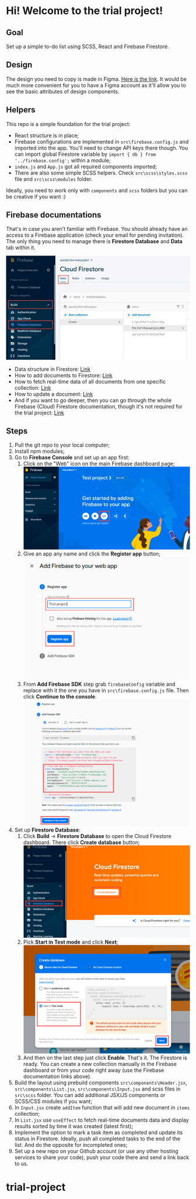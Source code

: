 # Hi! Welcome to the trial project!

## Goal

Set up a simple to-do list using SCSS, React and Firebase Firestore.

## Design

The design you need to copy is made in Figma. [Here is the link](https://www.figma.com/file/xNg3xuuIXCcL2twwsrbob2/Quickly-Hire%3A-Trial-Project?node-id=1%3A5). It would be much more convenient for you to have a Figma account as it'll allow you to see the basic attributes of design components.

## Helpers

This repo is a simple foundation for the trial project:

-   React structure is in place;
-   Firebase configurations are implemented in `src\firebase.config.js` and imported into the app. You'll need to change API keys there though. You can import global Firestore variable by `import { db } from '../firebase.config';` within a module;
-   `index.js` and `App.js` got all required components imported;
-   There are also some simple SCSS helpers. Check `src\scss\styles.scss` file and `src\scss\modules` folder.

Ideally, you need to work only with `components` and `scss` folders but you can be creative if you want :)

## Firebase documentations

That's in case you aren't familiar with Firebase. You should already have an access to a Firebase application (check your email for pending invitation). The only thing you need to manage there is **Firestore Database** and **Data** tab within it.

![alt text](https://github.com/GoWP/trial-project/blob/master/github/FirebaseFirestore.JPG?raw=true)

-   Data structure in Firestore: [Link](https://firebase.google.com/docs/firestore/data-model)
-   How to add documents to Firestore: [Link](https://firebase.google.com/docs/firestore/manage-data/add-data?hl=en&authuser=0#add_a_document)
-   How to fetch real-time data of all documents from one specific collection: [Link](https://firebase.google.com/docs/firestore/query-data/listen?hl=en&authuser=0#listen_to_multiple_documents_in_a_collection)
-   How to update a document: [Link](https://firebase.google.com/docs/firestore/manage-data/add-data?hl=en&authuser=0#update-data)
-   And if you want to go deeper, then you can go through the whole Firebase (Cloud) Firestore documentation, though it's not required for the trial project: [Link](https://firebase.google.com/docs/firestore)

## Steps

1. Pull the git repo to your local computer;
2. Install npm modules;
3. Go to **Firebase Console** and set up an app first:
    1. Click on the "Web" icon on the main Firebase dashboard page;
       ![alt text](https://github.com/GoWP/trial-project/blob/master/github/FirebaseCreateApp1.jpg?raw=true)
    2. Give an app any name and click the **Register app** button;
       ![alt text](https://github.com/GoWP/trial-project/blob/master/github/FirebaseCreateApp2.jpg?raw=true)
    3. From **Add Firebase SDK** step grab `firebaseConfig` variable and replace with it the one you have in `src\firebase.config.js` file. Then click **Continue to the console**.
       ![alt text](https://github.com/GoWP/trial-project/blob/master/github/FirebaseCreateApp3.jpg?raw=true)
4. Set up **Firestore Database**:
    1. Click **Build** -> **Firestore Database** to open the Cloud Firestore dashboard. There click **Create database** button;
       ![alt text](https://github.com/GoWP/trial-project/blob/master/github/FirebaseFirestore1.jpg?raw=true)
    2. Pick **Start in Test mode** and click **Next**;
       ![alt text](https://github.com/GoWP/trial-project/blob/master/github/FirebaseFirestore2.jpg?raw=true)
    3. And then on the last step just click **Enable**. That's it. The Firestore is ready. You can create a new collection manually in the Firebase dashboard or from your code right away (use the Firebase documentation links above).
5. Build the layout using prebuild components `src\components\Header.jsx`, `src\components\List.jsx`, `src\components\Input.jsx` and scss files in `src\scss` folder. You can add additional JSX/JS components or SCSS/CSS modules if you want;
6. In `Input.jsx` create `addItem` function that will add new document in `items` collection;
7. In `List.jsx` use `useEffect` to fetch real-time documents data and display results sorted by time it was created (latest first);
8. Implement the option to mark a task item as completed and update its status in Firestore. Ideally, push all completed tasks to the end of the list. And do the opposite for incompleted ones;
9. Set up a new repo on your Github account (or use any other hosting services to share your code), push your code there and send a link back to us.
# trial-project
